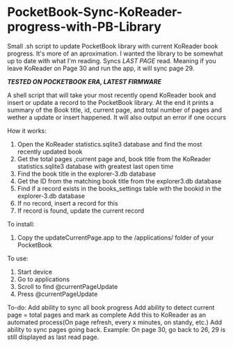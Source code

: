 # PocketBook-Sync-KoReader-progress-with-PB-Library
Small .sh script to update PocketBook library with current KoReader book progress. It's more of an aproximation. I wanted the library to be somewhat up to date with what I'm reading. Syncs *LAST PAGE* read. Meaning if you leave KoReader on Page 30 and run the app, it will sync page 29.

***TESTED ON POCKETBOOK ERA, LATEST FIRMWARE***

A shell script that will take your most recently opend KoReader book and insert or update a record to the PocketBook library. At the end it prints a summary of the Book title, id, current page, and total number of pages and wether a update or insert happened. It will also output an error if one occurs

How it works:
  1. Open the KoReader statistics.sqlite3 database and find the most recently updated book
  2. Get the total pages ,current page and, book title from the KoReader statistics.sqlite3 database with greatest last open time
  3. Find the book title in the explorer-3.db database
  4. Get the ID from the matching book title from the explorer3.db database
  5. Find if a record exists in the books_settings table with the bookid in the explorer-3.db database
  6. If no record, insert a record for this
  7. If record is found, update the current record

To install:
  1. Copy the updateCurrentPage.app to the /applications/ folder of your PocketBook
 
To use:
  1. Start device
  2. Go to applications
  3. Scroll to find @currentPageUpdate
  4. Press @currentPageUpdate

To-do:
Add ability to sync all book progress
Add ability to detect current page = total pages and mark as complete
Add this to KoReader as an automated process(On page refresh, every x minutes, on standy, etc.)
Add ability to sync pages going back. Example: On page 30, go back to 26, 29 is still displayed as last read page.

